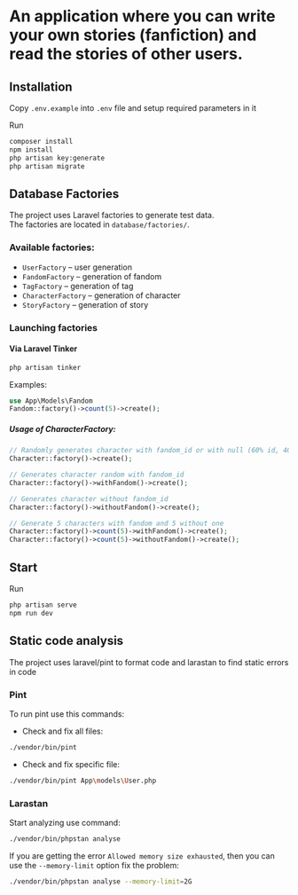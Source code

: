 # An application where you can write your own stories (fanfiction) and read the stories of other users.

## Installation

Copy `.env.example` into `.env` file and setup required parameters in it

Run 
```bash
composer install
npm install
php artisan key:generate
php artisan migrate
```

## Database Factories

The project uses Laravel factories to generate test data.  
The factories are located in `database/factories/`.

### Available factories:
- `UserFactory` – user generation
- `FandomFactory` – generation of fandom
- `TagFactory` – generation of tag
- `CharacterFactory` – generation of character
- `StoryFactory` – generation of story

### Launching factories

#### Via Laravel Tinker

```bash
php artisan tinker
```

Examples:

```php
use App\Models\Fandom
Fandom::factory()->count(5)->create();
```

##### Usage of CharacterFactory:

```php
// Randomly generates character with fandom_id or with null (60% id, 40% null)
Character::factory()->create(); 

// Generates character random with fandom_id
Character::factory()->withFandom()->create(); 

// Generates character without fandom_id
Character::factory()->withoutFandom()->create(); 

// Generate 5 characters with fandom and 5 without one
Character::factory()->count(5)->withFandom()->create();
Character::factory()->count(5)->withoutFandom()->create();
```

## Start

Run
```bash
php artisan serve
npm run dev
```

## Static code analysis
The project uses laravel/pint to format code and larastan to find static errors in code

### Pint

To run pint use this commands:

- Check and fix all files:
```bash
./vendor/bin/pint
```

- Check and fix specific file:
```bash
./vendor/bin/pint App\models\User.php
```

### Larastan

Start analyzing use command:

```bash
./vendor/bin/phpstan analyse
```

If you are getting the error `Allowed memory size exhausted`, then you can use
the `--memory-limit` option fix the problem:

```bash
./vendor/bin/phpstan analyse --memory-limit=2G
```
